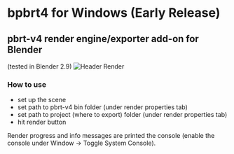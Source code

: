 # bpbrt4 for Windows (Early Release)
## pbrt-v4 render engine/exporter add-on for Blender
(tested in Blender 2.9)
![Header Render](images/teaser.png)
### How to use
- set up the scene
- set path to pbrt-v4 bin folder (under render properties tab)
- set path to project (where to export) folder (under render properties tab)
- hit render button

Render progress and info messages are printed the console (enable the console under Window -> Toggle System Console).
